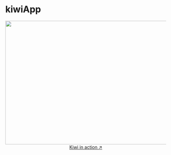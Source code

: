 # kiwiApp
<p align="center">
  <a href="#">
    <img src="https://thumbs.gfycat.com/DefinitiveHospitableInexpectatumpleco-size_restricted.gif" width="562" height="388">         <br>
    Kiwi in action ↗
  </a>
</p>
